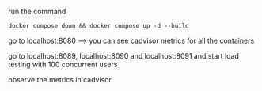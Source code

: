 run the command

```
docker compose down && docker compose up -d --build
```

go to localhost:8080 --> you can see cadvisor metrics for all the containers

go to localhost:8089, localhost:8090 and localhost:8091 and start load testing with 100 concurrent users

observe the metrics in cadvisor
